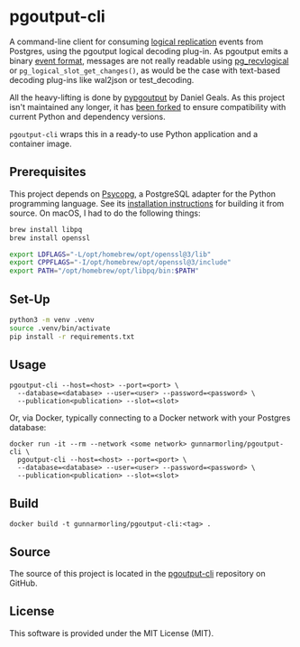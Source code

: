 # pgoutput-cli

A command-line client for consuming [logical replication](https://www.postgresql.org/docs/current/protocol-logical-replication.html) events from Postgres, using the pgoutput logical decoding plug-in.
As pgoutput emits a binary [event format](https://www.postgresql.org/docs/current/protocol-logicalrep-message-formats.html), messages are not really readable using [pg_recvlogical](https://www.postgresql.org/docs/current/app-pgrecvlogical.html) or `pg_logical_slot_get_changes()`,
as would be the case with text-based decoding plug-ins like wal2json or test_decoding.

All the heavy-lifting is done by [pypgoutput](https://github.com/dgea005/pypgoutput) by Daniel Geals.
As this project isn't maintained any longer,
it has [been forked](https://github.com/gunnarmorling/pypgoutput) to ensure compatibility with current Python and dependency versions.

`pgoutput-cli` wraps this in a ready-to use Python application and a container image.

## Prerequisites

This project depends on [Psycopg](https://www.psycopg.org/), a PostgreSQL adapter for the Python programming language.
See its [installation instructions](https://www.psycopg.org/docs/install.html#install-from-source) for building it from source. On macOS, I had to do the following things:

```bash
brew install libpq
brew install openssl

export LDFLAGS="-L/opt/homebrew/opt/openssl@3/lib"
export CPPFLAGS="-I/opt/homebrew/opt/openssl@3/include"
export PATH="/opt/homebrew/opt/libpq/bin:$PATH"
```

## Set-Up

```bash
python3 -m venv .venv
source .venv/bin/activate
pip install -r requirements.txt
```

## Usage

```
pgoutput-cli --host=<host> --port=<port> \
  --database=<database> --user=<user> --password=<password> \
  --publication<publication> --slot=<slot>
```

Or, via Docker, typically connecting to a Docker network with your Postgres database:

```
docker run -it --rm --network <some network> gunnarmorling/pgoutput-cli \
  pgoutput-cli --host=<host> --port=<port> \
  --database=<database> --user=<user> --password=<password> \
  --publication<publication> --slot=<slot>
```

## Build

```
docker build -t gunnarmorling/pgoutput-cli:<tag> .
```

## Source

The source of this project is located in the [pgoutput-cli](https://github.com/gunnarmorling/pgoutput-cli) repository on GitHub.

## License

This software is provided under the MIT License (MIT).
